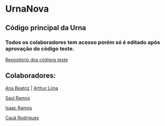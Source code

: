 # UrnaNova

## Código principal da Urna
### Todos os colaboradores tem acesso porém só é editado após aprovação do código teste.
<a target="_blank" href="https://github.com/VotoVeritas/UrnaTestes">Repositório dos códigos teste</a>

## Colaboradores:
<a target="_blank" href="https://github.com/AnaBeatrizCarvalhoMenezes">Ana Beatriz</a> | <a target="_blank" href="https://github.com/Arthur-Lima07">Arthur Lima</a>

<a target="_blank" href="https://github.com/hattasho">Saul Ramos</a>

<a target="_blank" href="https://github.com/IsaacMaf">Isaac Ramos</a>

<a target="_blank" href="https://github.com/CauaRodrigues08">Cauã Rodrigues</a>


